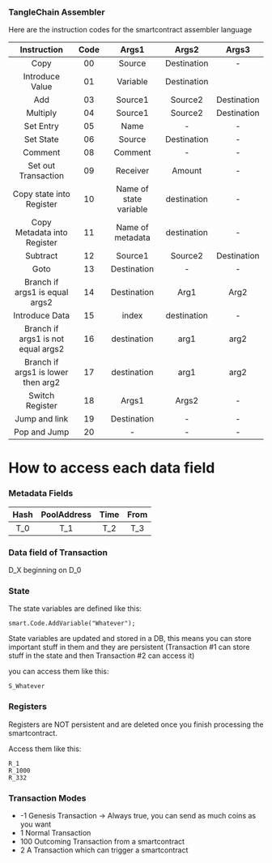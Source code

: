 ### TangleChain Assembler

Here are the instruction codes for the smartcontract assembler language

| Instruction  | Code | Args1  | Args2 | Args3 |
| :-------: | :-------: | :-------: | :-------: | :-------: |
| Copy  | 00  | Source | Destination | - |
| Introduce Value | 01  | Variable | Destination |  |
| Add | 03 | Source1 | Source2 | Destination |
| Multiply | 04 | Source1 | Source2 | Destination |
| Set Entry | 05 | Name | - | - |
| Set State | 06 | Source | Destination | - |
| Comment | 08 | Comment | - | - |
| Set out Transaction | 09 | Receiver | Amount | - |
| Copy state into Register  | 10 | Name of state variable | destination | - |
| Copy Metadata into Register  | 11 | Name of metadata | destination | - |
| Subtract | 12 | Source1 | Source2 | Destination |
| Goto | 13 | Destination | - | - |
| Branch if args1 is equal  args2 | 14 | Destination | Arg1 | Arg2 |
| Introduce Data | 15 | index | destination | - |
| Branch if args1 is not equal args2 | 16 | destination | arg1 | arg2 |
| Branch if args1 is lower then arg2 | 17 | destination | arg1 | arg2 |
| Switch Register | 18 | Args1 | Args2 | - |
| Jump and link | 19 | Destination | - | - |
| Pop and Jump | 20 | - | - | - |


# How to access each data field

### Metadata Fields

| Hash | PoolAddress | Time | From |
| :-------: | :-------: | :-------: | :-------: |
| T_0 | T_1 | T_2 | T_3 |

### Data field of Transaction

D_X beginning on D_0

### State

The state variables are defined like this:

    smart.Code.AddVariable("Whatever");

State variables are updated and stored in a DB, this means you can store important stuff in them and they are persistent (Transaction #1 can store stuff in the state and then Transaction #2 can access it)

you can access them like this:

    S_Whatever

### Registers

Registers are NOT persistent and are deleted once you finish processing the smartcontract.

Access them like this:

    R_1
    R_1000
    R_332

### Transaction Modes

* -1 Genesis Transaction -> Always true, you can send as much coins as you want
* 1 Normal Transaction
* 100 Outcoming Transaction from a smartcontract
* 2 A Transaction which can trigger a smartcontract
